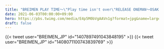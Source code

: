 ```yaml
---
title: "BREIMEN PLAY TIME〜\"Play time isn't over\"RELEASE ONEMAN〜OSAKA"
date: 2021-06-03T00:00:00+09:00
hero: https://pbs.twimg.com/media/E4p5M0bVgAAVn1g?format=jpg&name=large
draft: false
---
```


{{< tweet user="BREIMEN_JP" id="1407897491043848195" >}}
{{< tweet user="BREIMEN_JP" id="1408071100743839769" >}}

